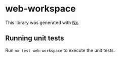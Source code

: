 # web-workspace

This library was generated with [Nx](https://nx.dev).

## Running unit tests

Run `nx test web-workspace` to execute the unit tests.
